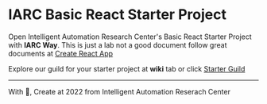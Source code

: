 # IARC Basic React Starter Project

Open Intelligent Automation Research Center's Basic React Starter Project with **IARC Way**. This is just a lab not a good document follow great documents at [Create React App](https://create-react-app.dev)

Explore our guild for your starter project at **wiki** tab or click [Starter Guild](https://github.com/IARC-Programing/mystarter-react/wiki)

<hr/>
With 💖, Create at 2022 from Intelligent Automation Reserach Center
